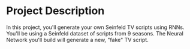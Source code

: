 # Project Description

In this project, you'll generate your own Seinfeld TV scripts using RNNs. You'll be using a Seinfeld dataset 
of scripts from 9 seasons. The Neural Network you'll build will generate a new, "fake" TV script.